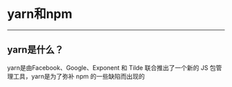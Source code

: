 # yarn和npm

---

## yarn是什么？
yarn是由Facebook、Google、Exponent 和 Tilde 联合推出了一个新的 JS 包管理工具，yarn是为了弥补 npm 的一些缺陷而出现的